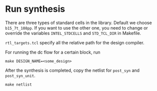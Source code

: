 # Run synthesis

There are three types of standard cells in the library. Default we choose `b15_7t_108pp`. If you want to use the other one, you need to change or override the variables `INTEL_STDCELLS` and `STD_TCL_DIR` in Makefile.

`rtl_targets.tcl` specify all the relative path for the design compiler. 

For running the dc flow for a certain block, run
```
make DESIGN_NAME=<some_design>
```

After the synthesis is completed, copy the netlist for `post_syn` and `post_syn_unit`.
```
make netlist
```